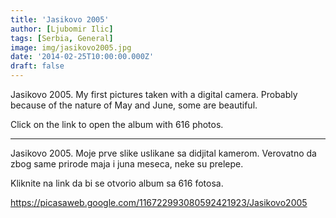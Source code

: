 ```yaml
---
title: 'Jasikovo 2005'
author: [Ljubomir Ilic]
tags: [Serbia, General]
image: img/jasikovo2005.jpg
date: '2014-02-25T10:00:00.000Z'
draft: false
---
```


Jasikovo 2005. My first pictures taken with a digital camera. Probably because of the nature of May and June, some are beautiful.

Click on the link to open the album with 616 photos.

------

Jasikovo 2005. Moje prve slike uslikane sa didjital kamerom. Verovatno da zbog same prirode maja i juna meseca, neke su prelepe.

Kliknite na link da bi se otvorio album sa 616 fotosa.

https://picasaweb.google.com/116722993080592421923/Jasikovo2005
